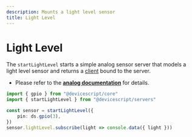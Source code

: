 ```yaml
---
description: Mounts a light level sensor
title: Light Level
---
```


# Light Level

The `startLightLevel` starts a simple analog sensor server that models a light level sensor
and returns a [client](/api/clients/lightlevel) bound to the server.

- Please refer to the **[analog documentation](./analog)** for details.

```ts
import { gpio } from "@devicescript/core"
import { startLightLevel } from "@devicescript/servers"

const sensor = startLightLevel({
    pin: ds.gpio(3),
})
sensor.lightLevel.subscribe(light => console.data({ light }))
```
